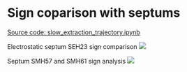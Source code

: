 # Sign coparison with septums
[Source code: slow_extraction_trajectory.ipynb](https://gitlab.cern.ch/eljohnso/acc-models-tls-eliott-fork/-/blob/59171358f877af9d5a0737caebca5b31fb73283b/ps_extraction/east-fast-extraction/Check%20scripts/slow_extraction_trajectory.ipynb)

Electrostatic septum SEH23 sign comparison
![](https://codimd.web.cern.ch/uploads/upload_412e3839063d7247aa4dec7b425ddb2b.png)

Septum SMH57 and SMH61 sign analysis
![](https://codimd.web.cern.ch/uploads/upload_7faf3f39fec228d843e2f1dea43acaa3.png)
